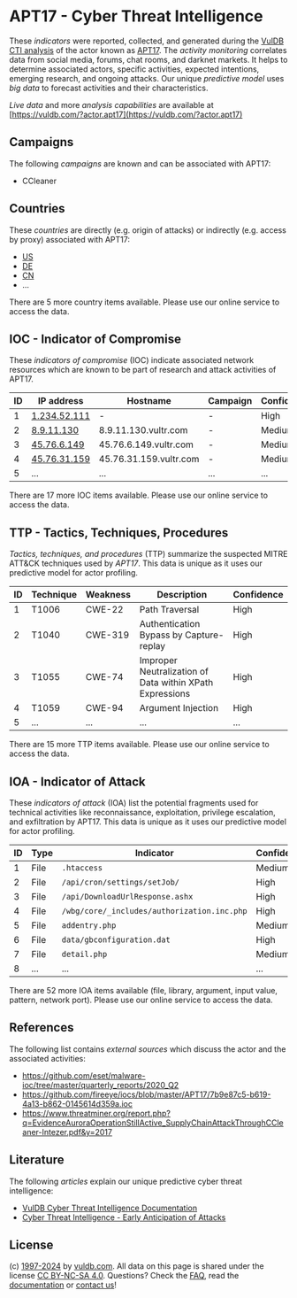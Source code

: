 # APT17 - Cyber Threat Intelligence

These _indicators_ were reported, collected, and generated during the [VulDB CTI analysis](https://vuldb.com/?kb.cti) of the actor known as [APT17](https://vuldb.com/?actor.apt17). The _activity monitoring_ correlates data from social media, forums, chat rooms, and darknet markets. It helps to determine associated actors, specific activities, expected intentions, emerging research, and ongoing attacks. Our unique _predictive model_ uses _big data_ to forecast activities and their characteristics.

_Live data_ and more _analysis capabilities_ are available at [https://vuldb.com/?actor.apt17](https://vuldb.com/?actor.apt17)

## Campaigns

The following _campaigns_ are known and can be associated with APT17:

* CCleaner

## Countries

These _countries_ are directly (e.g. origin of attacks) or indirectly (e.g. access by proxy) associated with APT17:

* [US](https://vuldb.com/?country.us)
* [DE](https://vuldb.com/?country.de)
* [CN](https://vuldb.com/?country.cn)
* ...

There are 5 more country items available. Please use our online service to access the data.

## IOC - Indicator of Compromise

These _indicators of compromise_ (IOC) indicate associated network resources which are known to be part of research and attack activities of APT17.

ID | IP address | Hostname | Campaign | Confidence
-- | ---------- | -------- | -------- | ----------
1 | [1.234.52.111](https://vuldb.com/?ip.1.234.52.111) | - | - | High
2 | [8.9.11.130](https://vuldb.com/?ip.8.9.11.130) | 8.9.11.130.vultr.com | - | Medium
3 | [45.76.6.149](https://vuldb.com/?ip.45.76.6.149) | 45.76.6.149.vultr.com | - | Medium
4 | [45.76.31.159](https://vuldb.com/?ip.45.76.31.159) | 45.76.31.159.vultr.com | - | Medium
5 | ... | ... | ... | ...

There are 17 more IOC items available. Please use our online service to access the data.

## TTP - Tactics, Techniques, Procedures

_Tactics, techniques, and procedures_ (TTP) summarize the suspected MITRE ATT&CK techniques used by _APT17_. This data is unique as it uses our predictive model for actor profiling.

ID | Technique | Weakness | Description | Confidence
-- | --------- | -------- | ----------- | ----------
1 | T1006 | CWE-22 | Path Traversal | High
2 | T1040 | CWE-319 | Authentication Bypass by Capture-replay | High
3 | T1055 | CWE-74 | Improper Neutralization of Data within XPath Expressions | High
4 | T1059 | CWE-94 | Argument Injection | High
5 | ... | ... | ... | ...

There are 15 more TTP items available. Please use our online service to access the data.

## IOA - Indicator of Attack

These _indicators of attack_ (IOA) list the potential fragments used for technical activities like reconnaissance, exploitation, privilege escalation, and exfiltration by APT17. This data is unique as it uses our predictive model for actor profiling.

ID | Type | Indicator | Confidence
-- | ---- | --------- | ----------
1 | File | `.htaccess` | Medium
2 | File | `/api/cron/settings/setJob/` | High
3 | File | `/api/DownloadUrlResponse.ashx` | High
4 | File | `/wbg/core/_includes/authorization.inc.php` | High
5 | File | `addentry.php` | Medium
6 | File | `data/gbconfiguration.dat` | High
7 | File | `detail.php` | Medium
8 | ... | ... | ...

There are 52 more IOA items available (file, library, argument, input value, pattern, network port). Please use our online service to access the data.

## References

The following list contains _external sources_ which discuss the actor and the associated activities:

* https://github.com/eset/malware-ioc/tree/master/quarterly_reports/2020_Q2
* https://github.com/fireeye/iocs/blob/master/APT17/7b9e87c5-b619-4a13-b862-0145614d359a.ioc
* https://www.threatminer.org/report.php?q=EvidenceAuroraOperationStillActive_SupplyChainAttackThroughCCleaner-Intezer.pdf&y=2017

## Literature

The following _articles_ explain our unique predictive cyber threat intelligence:

* [VulDB Cyber Threat Intelligence Documentation](https://vuldb.com/?kb.cti)
* [Cyber Threat Intelligence - Early Anticipation of Attacks](https://www.scip.ch/en/?labs.20201022)

## License

(c) [1997-2024](https://vuldb.com/?kb.changelog) by [vuldb.com](https://vuldb.com/?kb.about). All data on this page is shared under the license [CC BY-NC-SA 4.0](https://creativecommons.org/licenses/by-nc-sa/4.0/). Questions? Check the [FAQ](https://vuldb.com/?kb.faq), read the [documentation](https://vuldb.com/?kb) or [contact us](https://vuldb.com/?contact)!
